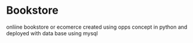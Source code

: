 # Bookstore
onliine bookstore or ecomerce created using opps concept in python and deployed with data base using mysql
